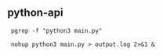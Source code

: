 ## python-api

 ``` pgrep -f "python3 main.py"```
```
 nohup python3 main.py > output.log 2>&1 &
```
